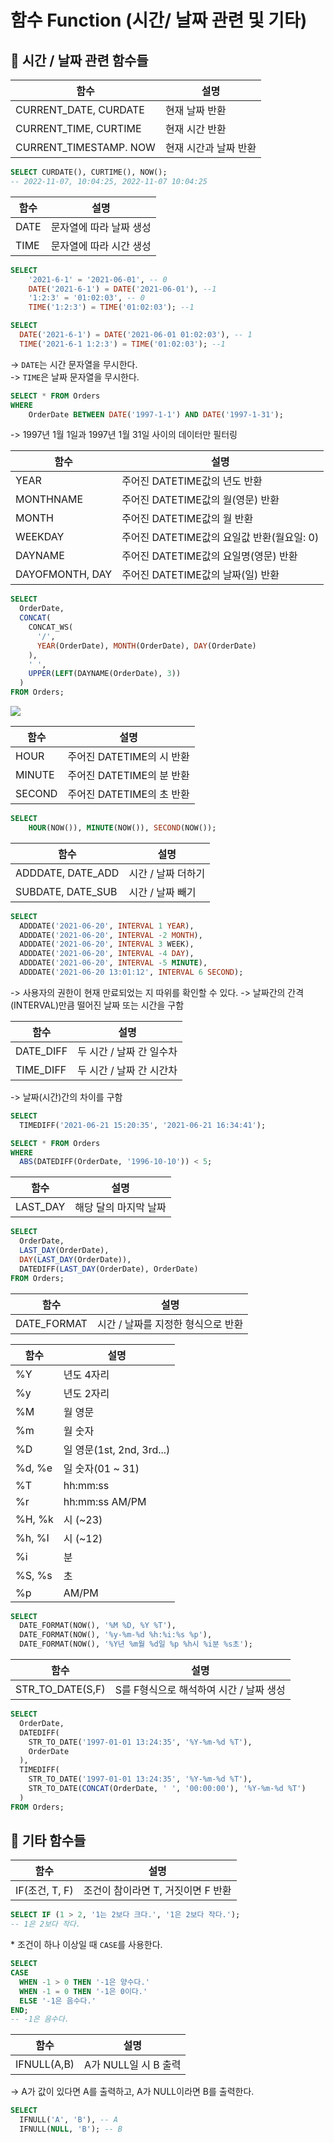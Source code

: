 # 함수 Function (시간/ 날짜 관련 및 기타)

## 💚 시간 / 날짜 관련 함수들

|함수|설명|
|------|---|
|CURRENT_DATE, CURDATE|현재 날짜 반환|
|CURRENT_TIME, CURTIME|현재 시간 반환|
|CURRENT_TIMESTAMP. NOW|현재 시간과 날짜 반환|

```SQL
SELECT CURDATE(), CURTIME(), NOW(); 
-- 2022-11-07, 10:04:25, 2022-11-07 10:04:25
```
|함수|설명|
|------|---|
|DATE|문자열에 따라 날짜 생성|
|TIME|문자열에 따라 시간 생성|

```SQL
SELECT 
	'2021-6-1' = '2021-06-01', -- 0
    DATE('2021-6-1') = DATE('2021-06-01'), --1
    '1:2:3' = '01:02:03', -- 0
    TIME('1:2:3') = TIME('01:02:03'); --1 
```
```SQL
SELECT
  DATE('2021-6-1') = DATE('2021-06-01 01:02:03'), -- 1
  TIME('2021-6-1 1:2:3') = TIME('01:02:03'); --1
```
-> ```DATE```는 시간 문자열을 무시한다.
<br />
-> ```TIME```은 날짜 문자열을 무시한다.

```SQL
SELECT * FROM Orders
WHERE
	OrderDate BETWEEN DATE('1997-1-1') AND DATE('1997-1-31');
```
-> 1997년 1월 1일과 1997년 1월 31일 사이의 데이터만 필터링

|함수|설명|
|------|---|
|YEAR|주어진 DATETIME값의 년도 반환|
|MONTHNAME|주어진 DATETIME값의 월(영문) 반환|
|MONTH|주어진 DATETIME값의 월 반환|
|WEEKDAY|주어진 DATETIME값의 요일값 반환(월요일: 0)|
|DAYNAME|주어진 DATETIME값의 요일명(영문) 반환|
|DAYOFMONTH, DAY|주어진 DATETIME값의 날짜(일) 반환|

```SQL
SELECT
  OrderDate,
  CONCAT(
    CONCAT_WS(
      '/',
      YEAR(OrderDate), MONTH(OrderDate), DAY(OrderDate)
    ),
    ' ',
    UPPER(LEFT(DAYNAME(OrderDate), 3))
  )
FROM Orders;
```
<img src='https://user-images.githubusercontent.com/92916958/200294630-ffe417ae-97aa-4b30-a245-301428a7f4b3.png'>

|함수|설명|
|------|---|
|HOUR|주어진 DATETIME의 시 반환|
|MINUTE|주어진 DATETIME의 분 반환|
|SECOND|주어진 DATETIME의 초 반환|

```SQL
SELECT
	HOUR(NOW()), MINUTE(NOW()), SECOND(NOW());
```

|함수|설명|
|------|---|
|ADDDATE, DATE_ADD|시간 / 날짜 더하기|
|SUBDATE, DATE_SUB|시간 / 날짜 빼기|

```SQL
SELECT 
  ADDDATE('2021-06-20', INTERVAL 1 YEAR),
  ADDDATE('2021-06-20', INTERVAL -2 MONTH),
  ADDDATE('2021-06-20', INTERVAL 3 WEEK),
  ADDDATE('2021-06-20', INTERVAL -4 DAY),
  ADDDATE('2021-06-20', INTERVAL -5 MINUTE),
  ADDDATE('2021-06-20 13:01:12', INTERVAL 6 SECOND);
```
-> 사용자의 권한이 현재 만료되었는 지 따위를 확인할 수 있다.
-> 날짜간의 간격(INTERVAL)만큼 떨어진 날짜 또는 시간을 구함

|함수|설명|
|------|---|
|DATE_DIFF|두 시간 / 날짜 간 일수차|
|TIME_DIFF|두 시간 / 날짜 간 시간차|

-> 날짜(시간)간의 차이를 구함

```SQL
SELECT
  TIMEDIFF('2021-06-21 15:20:35', '2021-06-21 16:34:41');

SELECT * FROM Orders
WHERE
  ABS(DATEDIFF(OrderDate, '1996-10-10')) < 5;
```

|함수|설명|
|------|---|
|LAST_DAY|해당 달의 마지막 날짜|

```SQL
SELECT
  OrderDate,
  LAST_DAY(OrderDate),
  DAY(LAST_DAY(OrderDate)),
  DATEDIFF(LAST_DAY(OrderDate), OrderDate)
FROM Orders;
```

|함수|설명|
|------|---|
|DATE_FORMAT|시간 / 날짜를 지정한 형식으로 반환|

|함수|설명|
|------|---|
|%Y|년도 4자리|
|%y|년도 2자리|
|%M|월 영문|
|%m|월 숫자|
|%D|일 영문(1st, 2nd, 3rd...)|
|%d, %e|일 숫자(01 ~ 31)|
|%T|hh:mm:ss|
|%r|hh:mm:ss AM/PM|
|%H, %k|시 (~23)|
|%h, %I|시 (~12)|
|%i|분|
|%S, %s|초|
|%p|AM/PM|

```SQL
SELECT
  DATE_FORMAT(NOW(), '%M %D, %Y %T'),
  DATE_FORMAT(NOW(), '%y-%m-%d %h:%i:%s %p'),
  DATE_FORMAT(NOW(), '%Y년 %m월 %d일 %p %h시 %i분 %s초');
```

|함수|설명|
|------|---|
|STR_TO_DATE(S,F)|S를 F형식으로 해석하여 시간 / 날짜 생성|

```SQL
SELECT
  OrderDate,
  DATEDIFF(
    STR_TO_DATE('1997-01-01 13:24:35', '%Y-%m-%d %T'),
    OrderDate
  ),
  TIMEDIFF(
    STR_TO_DATE('1997-01-01 13:24:35', '%Y-%m-%d %T'),
    STR_TO_DATE(CONCAT(OrderDate, ' ', '00:00:00'), '%Y-%m-%d %T')
  )
FROM Orders;
```

## 💚 기타 함수들

|함수|설명|
|------|---|
|IF(조건, T, F)|조건이 참이라면 T, 거짓이면 F 반환|

```SQL
SELECT IF (1 > 2, '1는 2보다 크다.', '1은 2보다 작다.');
-- 1은 2보다 작다.
```
\* 조건이 하나 이상일 때 ```CASE```를 사용한다.

```SQL
SELECT
CASE
  WHEN -1 > 0 THEN '-1은 양수다.'
  WHEN -1 = 0 THEN '-1은 0이다.'
  ELSE '-1은 음수다.'
END;
-- -1은 음수다.
```

|함수|설명|
|------|---|
|IFNULL(A,B)|A가 NULL일 시 B 출력|

-> A가 값이 있다면 A를 출력하고, A가 NULL이라면 B를 출력한다.

```SQL
SELECT
  IFNULL('A', 'B'), -- A
  IFNULL(NULL, 'B'); -- B
```